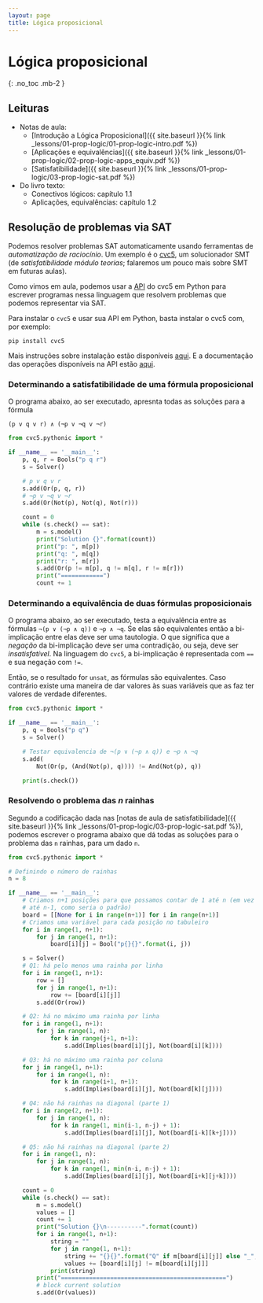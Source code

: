 ```yaml
---
layout: page
title: Lógica proposicional
---
```


# Lógica proposicional
{: .no_toc .mb-2 }

## Leituras

- Notas de aula:
  - [Introdução a Lógica Proposicional]({{ site.baseurl }}{% link _lessons/01-prop-logic/01-prop-logic-intro.pdf %})
  - [Aplicações e equivalências]({{ site.baseurl }}{% link _lessons/01-prop-logic/02-prop-logic-apps_equiv.pdf %})
  - [Satisfatibilidade]({{ site.baseurl }}{% link _lessons/01-prop-logic/03-prop-logic-sat.pdf %})
- Do livro texto:
  - Conectivos lógicos: capítulo 1.1
  - Aplicações, equivalências: capítulo 1.2
  
## Resolução de problemas via SAT

Podemos resolver problemas SAT automaticamente usando ferramentas de *automatização de raciocínio*. Um exemplo é o [cvc5](https://cvc5.github.io/), um solucionador SMT (de *satisfatibilidade módulo teorias*; falaremos um pouco mais sobre SMT em futuras aulas).

Como vimos em aula, podemos usar a [API](https://pt.wikipedia.org/wiki/Interface_de_programa%C3%A7%C3%A3o_de_aplica%C3%A7%C3%B5es) do cvc5 em Python para escrever programas nessa linguagem que resolvem problemas que podemos representar via SAT.

Para instalar o `cvc5` e usar sua API em Python, basta instalar o cvc5 com, por exemplo:

``` shell
pip install cvc5
```

Mais instruções sobre instalação estão disponíveis [aqui](https://cvc5.github.io/docs/cvc5-1.0.7/api/python/python.html). E a documentação das operações disponíveis na API estão [aqui](https://cvc5.github.io/docs/cvc5-1.0.7/api/python/pythonic/pythonic.html).

### Determinando a satisfatibilidade de uma fórmula proposicional

O programa abaixo, ao ser executado, apresnta todas as soluções para a fórmula 

```
(p v q v r) ∧ (¬p v ¬q v ¬r)
```

```python
from cvc5.pythonic import *

if __name__ == '__main__':
    p, q, r = Bools("p q r")
    s = Solver()

    # p v q v r
    s.add(Or(p, q, r))
    # ¬p v ¬q v ¬r
    s.add(Or(Not(p), Not(q), Not(r)))

    count = 0
    while (s.check() == sat):
        m = s.model()
        print("Solution {}".format(count))
        print("p: ", m[p])
        print("q: ", m[q])
        print("r: ", m[r])
        s.add(Or(p != m[p], q != m[q], r != m[r]))
        print("============")
        count += 1
```

### Determinando a equivalência de duas fórmulas proposicionais

O programa abaixo, ao ser executado, testa a equivalência entre as fórmulas `¬(p ∨ (¬p ∧ q))` e `¬p ∧ ¬q`. Se elas são equivalentes então a bi-implicação entre elas deve ser uma tautologia. O que significa que a *negação* da bi-implicação deve ser uma contradição, ou seja, deve ser *insatisfatível*. Na linguagem do `cvc5`, a bi-implicação é representada com `==` e sua negação com `!=`. 

Então, se o resultado for `unsat`, as fórmulas são equivalentes. Caso contrário existe uma maneira de dar valores às suas variáveis que as faz ter valores de verdade diferentes.


```python
from cvc5.pythonic import *

if __name__ == '__main__':
    p, q = Bools("p q")
    s = Solver()

    # Testar equivalencia de ¬(p ∨ (¬p ∧ q)) e ¬p ∧ ¬q
    s.add(
        Not(Or(p, (And(Not(p), q)))) != And(Not(p), q))

    print(s.check())
```

### Resolvendo o problema das *n* rainhas

Segundo a codificação dada nas [notas de aula de satisfatibilidade]({{ site.baseurl }}{% link _lessons/01-prop-logic/03-prop-logic-sat.pdf %}), podemos escrever o programa abaixo que dá todas as soluções para o problema das `n` rainhas, para um dado `n`.

```python
from cvc5.pythonic import *

# Definindo o número de rainhas
n = 8

if __name__ == '__main__':
    # Criamos n+1 posições para que possamos contar de 1 até n (em vez de 0 
    # até n-1, como seria o padrão)
    board = [[None for i in range(n+1)] for i in range(n+1)]
    # Criamos uma variável para cada posição no tabuleiro
    for i in range(1, n+1):
        for j in range(1, n+1):
            board[i][j] = Bool("p{}{}".format(i, j))

    s = Solver()
    # Q1: há pelo menos uma rainha por linha
    for i in range(1, n+1):
        row = []
        for j in range(1, n+1):
            row += [board[i][j]]
        s.add(Or(row))

    # Q2: há no máximo uma rainha por linha
    for i in range(1, n+1):
        for j in range(1, n):
            for k in range(j+1, n+1):
                s.add(Implies(board[i][j], Not(board[i][k])))

    # Q3: há no máximo uma rainha por coluna
    for j in range(1, n+1):
        for i in range(1, n):
            for k in range(i+1, n+1):
                s.add(Implies(board[i][j], Not(board[k][j])))

    # Q4: não há rainhas na diagonal (parte 1)
    for i in range(2, n+1):
        for j in range(1, n):
            for k in range(1, min(i-1, n-j) + 1):
                s.add(Implies(board[i][j], Not(board[i-k][k+j])))

    # Q5: não há rainhas na diagonal (parte 2)
    for i in range(1, n):
        for j in range(1, n):
            for k in range(1, min(n-i, n-j) + 1):
                s.add(Implies(board[i][j], Not(board[i+k][j+k])))

    count = 0
    while (s.check() == sat):
        m = s.model()
        values = []
        count += 1
        print("Solution {}\n----------".format(count))
        for i in range(1, n+1):
            string = ""
            for j in range(1, n+1):
                string += "{}{}".format("Q" if m[board[i][j]] else "_", ", " if j < n else "")
                values += [board[i][j] != m[board[i][j]]]
            print(string)
        print("===============================================")
        # block current solution
        s.add(Or(values))
```
